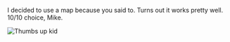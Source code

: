 I decided to use a map because you said to. Turns out it works pretty well.
10/10 choice, Mike.

![Thumbs up kid](https://i.giphy.com/XreQmk7ETCak0.gif)
